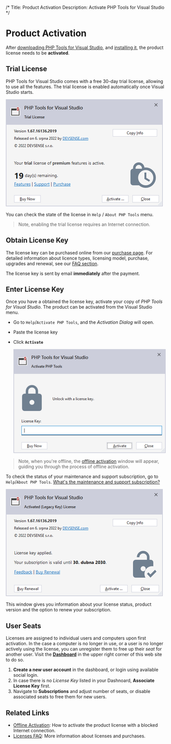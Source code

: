 /*
Title: Product Activation
Description: Activate PHP Tools for Visual Studio
*/

# Product Activation

After [downloading PHP Tools for Visual Studio](https://www.devsense.com/download), and [installing it](../installation/index.md), the product license needs to be **activated**.

## Trial License

PHP Tools for Visual Studio comes with a free 30-day trial license, allowing to use all the features. The trial license is enabled automatically once Visual Studio starts.

![Trial License Notification](imgs/license-welcome-trial.png)

You can check the state of the license in `Help` / `About PHP Tools` menu.

> Note, enabling the trial license requires an Internet connection.

## Obtain License Key

The license key can be purchased online from our [purchase page](https://www.devsense.com/purchase). For detailed information about licence types, licensing model, purchase, upgrades and renewal, see our [FAQ section](https://www.devsense.com/en/purchase#faq).

The license key is sent by email **immediately** after the payment.

## Enter License Key

Once you have a obtained the license key, activate your copy of *PHP Tools for Visual Studio*. The product can be activated from the Visual Studio menu.

- Go to `Help`/`Activate PHP Tools`, and the *Activation Dialog* will open.
- Paste the license key
- Click **`Activate`**

  ![Enter license key](imgs/activation-enter-key.png)

> Note, when you're offline, the [offline activation](offline-activation.md) window will appear, guiding you through the process of offline activation.

To check the status of your maintenance and support subscription, go to `Help`/`About PHP Tools`. [What's the maintenance and support subscription?](https://www.devsense.com/en/purchase/faq/upgrades-and-renewal#what-is-the-maintenance-and-support-subscription)

![License status](imgs/license-about-window.png)

This window gives you information about your license status, product version and the option to renew your subscription.

## User Seats

Licenses are assigned to individual users and computers upon first activation. In the case a computer is no longer in use, or a user is no longer actively using the license, you can unregister them to free up their *seat* for another user. Visit the [**Dashboard**](https://www.devsense.com/account/dashboard) in the upper right corner of this web site to do so.

1. **Create a new user account** in the dashboard, or login using available social login.
2. In case there is no *License Key* listed in your Dashnoard, **Associate License Key** first.
3. Navigate to **Subscriptions** and adjust number of seats, or disable associated seats to free them for new users.

## Related Links

- [Offline Activation](offline-activation.md): How to activate the product license with a blocked Internet connection.
- [Licenses FAQ](https://www.devsense.com/en/purchase#faq): More information about licenses and purchases.
